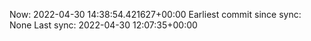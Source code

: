 Now: 2022-04-30 14:38:54.421627+00:00 Earliest commit since sync: None Last sync: 2022-04-30 12:07:35+00:00
